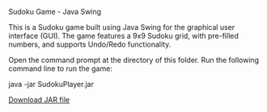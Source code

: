 Sudoku Game - Java Swing

This is a Sudoku game built using Java Swing for the graphical user interface (GUI). 
The game features a 9x9 Sudoku grid, with pre-filled numbers, and supports Undo/Redo functionality.

Open the command prompt at the directory of this folder.
Run the following command line to run the game: 

java -jar SudokuPlayer.jar

[Download JAR file](https://github.com/jicy9966/SudokuPlayer/blob/main/SudokuPlayer.jar)